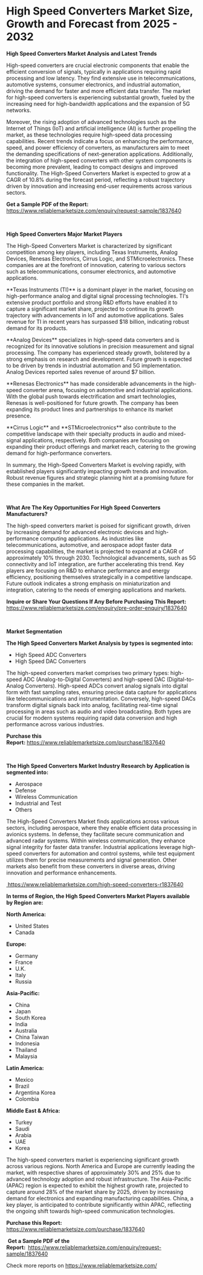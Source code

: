 <p><h1>High Speed Converters Market Size, Growth and Forecast from 2025 - 2032</h1></p><p><strong>High Speed Converters Market Analysis and Latest Trends</strong></p>
<p><p>High-speed converters are crucial electronic components that enable the efficient conversion of signals, typically in applications requiring rapid processing and low latency. They find extensive use in telecommunications, automotive systems, consumer electronics, and industrial automation, driving the demand for faster and more efficient data transfer. The market for high-speed converters is experiencing substantial growth, fueled by the increasing need for high-bandwidth applications and the expansion of 5G networks. </p><p>Moreover, the rising adoption of advanced technologies such as the Internet of Things (IoT) and artificial intelligence (AI) is further propelling the market, as these technologies require high-speed data processing capabilities. Recent trends indicate a focus on enhancing the performance, speed, and power efficiency of converters, as manufacturers aim to meet the demanding specifications of next-generation applications. Additionally, the integration of high-speed converters with other system components is becoming more prevalent, leading to compact designs and improved functionality. The High-Speed Converters Market is expected to grow at a CAGR of 10.8% during the forecast period, reflecting a robust trajectory driven by innovation and increasing end-user requirements across various sectors.</p></p>
<p><strong>Get a Sample PDF of the Report:&nbsp;</strong> <a href="https://www.reliablemarketsize.com/enquiry/request-sample/1837640?utm_campaign=1167&utm_medium=2&utm_source=Github&utm_content=ia&utm_term=11022025&utm_id=high-speed-converters">https://www.reliablemarketsize.com/enquiry/request-sample/1837640</a></p>
<p>&nbsp;</p>
<p><strong>High Speed Converters Major Market Players</strong></p>
<p><p>The High-Speed Converters Market is characterized by significant competition among key players, including Texas Instruments, Analog Devices, Renesas Electronics, Cirrus Logic, and STMicroelectronics. These companies are at the forefront of innovation, catering to various sectors such as telecommunications, consumer electronics, and automotive applications.</p><p>**Texas Instruments (TI)** is a dominant player in the market, focusing on high-performance analog and digital signal processing technologies. TI's extensive product portfolio and strong R&D efforts have enabled it to capture a significant market share, projected to continue its growth trajectory with advancements in IoT and automotive applications. Sales revenue for TI in recent years has surpassed $18 billion, indicating robust demand for its products.</p><p>**Analog Devices** specializes in high-speed data converters and is recognized for its innovative solutions in precision measurement and signal processing. The company has experienced steady growth, bolstered by a strong emphasis on research and development. Future growth is expected to be driven by trends in industrial automation and 5G implementation. Analog Devices reported sales revenue of around $7 billion.</p><p>**Renesas Electronics** has made considerable advancements in the high-speed converter arena, focusing on automotive and industrial applications. With the global push towards electrification and smart technologies, Renesas is well-positioned for future growth. The company has been expanding its product lines and partnerships to enhance its market presence.</p><p>**Cirrus Logic** and **STMicroelectronics** also contribute to the competitive landscape with their specialty products in audio and mixed-signal applications, respectively. Both companies are focusing on expanding their product offerings and market reach, catering to the growing demand for high-performance converters.</p><p>In summary, the High-Speed Converters Market is evolving rapidly, with established players significantly impacting growth trends and innovation. Robust revenue figures and strategic planning hint at a promising future for these companies in the market.</p></p>
<p>&nbsp;</p>
<p><strong>What Are The Key Opportunities For High Speed Converters Manufacturers?</strong></p>
<p><p>The high-speed converters market is poised for significant growth, driven by increasing demand for advanced electronic devices and high-performance computing applications. As industries like telecommunications, automotive, and aerospace adopt faster data processing capabilities, the market is projected to expand at a CAGR of approximately 10% through 2030. Technological advancements, such as 5G connectivity and IoT integration, are further accelerating this trend. Key players are focusing on R&D to enhance performance and energy efficiency, positioning themselves strategically in a competitive landscape. Future outlook indicates a strong emphasis on miniaturization and integration, catering to the needs of emerging applications and markets.</p></p>
<p><strong>Inquire or Share Your Questions If Any Before Purchasing This Report:</strong> <a href="https://www.reliablemarketsize.com/enquiry/pre-order-enquiry/1837640?utm_campaign=1167&utm_medium=2&utm_source=Github&utm_content=ia&utm_term=11022025&utm_id=high-speed-converters">https://www.reliablemarketsize.com/enquiry/pre-order-enquiry/1837640</a></p>
<p>&nbsp;</p>
<p><strong>Market Segmentation</strong></p>
<p><strong>The High Speed Converters Market Analysis by types is segmented into:</strong></p>
<p><ul><li>High Speed ADC Converters</li><li>High Speed DAC Converters</li></ul></p>
<p><p>The high-speed converters market comprises two primary types: high-speed ADC (Analog-to-Digital Converters) and high-speed DAC (Digital-to-Analog Converters). High-speed ADCs convert analog signals into digital form with fast sampling rates, ensuring precise data capture for applications like telecommunications and instrumentation. Conversely, high-speed DACs transform digital signals back into analog, facilitating real-time signal processing in areas such as audio and video broadcasting. Both types are crucial for modern systems requiring rapid data conversion and high performance across various industries.</p></p>
<p><strong>Purchase this Report:&nbsp;</strong><a href="https://www.reliablemarketsize.com/purchase/1837640?utm_campaign=1167&utm_medium=2&utm_source=Github&utm_content=ia&utm_term=11022025&utm_id=high-speed-converters">https://www.reliablemarketsize.com/purchase/1837640</a></p>
<p>&nbsp;</p>
<p><strong>The High Speed Converters Market Industry Research by Application is segmented into:</strong></p>
<p><ul><li>Aerospace</li><li>Defense</li><li>Wireless Communication</li><li>Industrial and Test</li><li>Others</li></ul></p>
<p><p>The High-Speed Converters Market finds applications across various sectors, including aerospace, where they enable efficient data processing in avionics systems. In defense, they facilitate secure communication and advanced radar systems. Within wireless communication, they enhance signal integrity for faster data transfer. Industrial applications leverage high-speed converters for automation and control systems, while test equipment utilizes them for precise measurements and signal generation. Other markets also benefit from these converters in diverse areas, driving innovation and performance enhancements.</p></p>
<p><a href="https://www.reliablemarketsize.com/high-speed-converters-r1837640?utm_campaign=1167&utm_medium=2&utm_source=Github&utm_content=ia&utm_term=11022025&utm_id=high-speed-converters">&nbsp;https://www.reliablemarketsize.com/high-speed-converters-r1837640</a></p>
<p><strong>In terms of Region, the High Speed Converters Market Players available by Region are:</strong></p>
<p>
    <p> <strong> North America: </strong>
        <ul>
            <li>United States</li>
            <li>Canada</li>
        </ul>
        </p> 
    <p> <strong> Europe: </strong>
        <ul>
            <li>Germany</li>
            <li>France</li>
            <li>U.K.</li>
            <li>Italy</li>
            <li>Russia</li>
        </ul>
        </p> 
    <p> <strong> Asia-Pacific: </strong>
        <ul>
            <li>China</li>
            <li>Japan</li>
            <li>South Korea</li>
            <li>India</li>
            <li>Australia</li>
            <li>China Taiwan</li>
            <li>Indonesia</li>
            <li>Thailand</li>
            <li>Malaysia</li>
        </ul>
        </p> 
    <p> <strong> Latin America: </strong>
        <ul>
            <li>Mexico</li>
            <li>Brazil</li>
            <li>Argentina Korea</li>
            <li>Colombia</li>
        </ul>
        </p> 
    <p> <strong> Middle East & Africa: </strong>
        <ul>
            <li>Turkey</li>
            <li>Saudi</li>
            <li>Arabia</li>
            <li>UAE</li>
            <li>Korea</li>
        </ul>
    </p>
    </p>
<p><p>The high-speed converters market is experiencing significant growth across various regions. North America and Europe are currently leading the market, with respective shares of approximately 30% and 25% due to advanced technology adoption and robust infrastructure. The Asia-Pacific (APAC) region is expected to exhibit the highest growth rate, projected to capture around 28% of the market share by 2025, driven by increasing demand for electronics and expanding manufacturing capabilities. China, a key player, is anticipated to contribute significantly within APAC, reflecting the ongoing shift towards high-speed communication technologies.</p></p>
<p><strong>Purchase this Report: </strong><a href="https://www.reliablemarketsize.com/purchase/1837640?utm_campaign=1167&utm_medium=2&utm_source=Github&utm_content=ia&utm_term=11022025&utm_id=high-speed-converters">https://www.reliablemarketsize.com/purchase/1837640</a></p>
<p>&nbsp;<strong>Get a Sample PDF of the Report:&nbsp;&nbsp;</strong><a href="https://www.reliablemarketsize.com/enquiry/request-sample/1837640?utm_campaign=1167&utm_medium=2&utm_source=Github&utm_content=ia&utm_term=11022025&utm_id=high-speed-converters">https://www.reliablemarketsize.com/enquiry/request-sample/1837640</a></p>
<p><strong></strong></p>
<p>Check more reports on <a href="https://www.reliablemarketsize.com/?utm_campaign=1167&utm_medium=2&utm_source=Github&utm_content=ia&utm_term=11022025&utm_id=high-speed-converters">https://www.reliablemarketsize.com/</a></p>